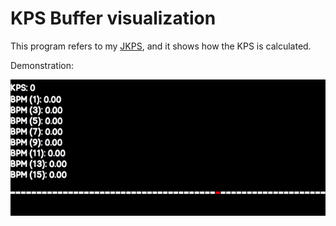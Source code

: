 # KPS Buffer visualization 

This program refers to my [JKPS](https://github.com/JekiTheMonkey/JKPS), and it shows how the KPS is calculated.

Demonstration:

![](demo.gif)